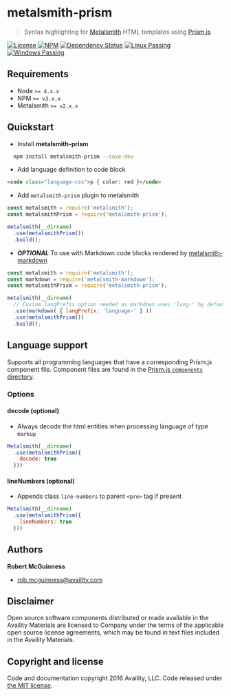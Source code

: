 # metalsmith-prism

> Syntax highlighting for [Metalsmith](http://www.metalsmith.io/) HTML templates using [Prism.js](http://prismjs.com/)

[![License](https://img.shields.io/badge/license-MIT-blue.svg?style=flat-square&label=license)](http://opensource.org/licenses/MIT)
[![NPM](http://img.shields.io/npm/v/metalsmith-prism.svg?style=flat-square&label=npm)](https://npmjs.org/package/metalsmith-prism)
[![Dependency Status](https://img.shields.io/david/Availity/metalsmith-prism.svg?style=flat-square)](https://david-dm.org/Availity/metalsmith-prism)
[![Linux Passing](https://img.shields.io/travis/Availity/metalsmith-prism.svg?style=flat-square&label=linux)](https://travis-ci.org/Availity/metalsmith-prism)
[![Windows Passing](https://img.shields.io/appveyor/ci/robmcguinness/metalsmith-prism.svg?style=flat-square&label=windows)](https://ci.appveyor.com/project/robmcguinness/metalsmith-prism)

## Requirements

+ Node `>= 4.x.x`
+ NPM `>= v3.x.x`
+ Metalsmith `>= v2.x.x`

## Quickstart

+ Install **metalsmith-prism**

```bash
  npm install metalsmith-prism --save-dev
```

+ Add language definition to code block

```html
<code class="language-css">p { color: red }</code>
```

+ Add `metalsmith-prism` plugin to metalsmith

```js
const metalsmith = require('metalsmith');
const metalsmithPrism = require('metalsmith-prism');

metalsmith(__dirname)
  .use(metalsmithPrism())
  .build();
```

+ **_OPTIONAL_** To use with Markdown code blocks rendered by [metalsmith-markdown](https://github.com/segmentio/metalsmith-markdown)

```js
const metalsmith = require('metalsmith');
const markdown = require('metalsmith-markdown');
const metalsmithPrism = require('metalsmith-prism');

metalsmith(__dirname)
  // Custom langPrefix option needed as markdown uses 'lang-' by default:
  .use(markdown( { langPrefix: 'language-' } ))
  .use(metalsmithPrism())
  .build();
```

## Language support

Supports all programming languages that have a corresponding Prism.js component file. Component files are found in the [Prism.js `components` directory](https://github.com/PrismJS/prism/tree/master/components).

### Options

#### decode (optional)

- Always decode the html entities when processing language of type `markup`

```js
Metalsmith(__dirname)
  .use(metalsmithPrism({
    decode: true
  }))
```

#### lineNumbers (optional)

- Appends class `line-numbers` to parent `<pre>` tag if present

```javascript
Metalsmith(__dirname)
  .use(metalsmithPrism({
    lineNumbers: true
  }))
```

## Authors

**Robert McGuinness**
+ [rob.mcguinness@availity.com](rob.mcguinness@availity.com)

## Disclaimer

Open source software components distributed or made available in the Availity Materials are licensed to Company under the terms of the applicable open source license agreements, which may be found in text files included in the Availity Materials.

## Copyright and license

Code and documentation copyright 2016 Availity, LLC. Code released under [the MIT license](https://github.com/Availity/metalsmith-prism/blob/master/LICENSE).



